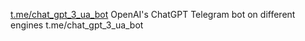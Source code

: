[t.me/chat_gpt_3_ua_bot](chatgpttgbot)
OpenAI's ChatGPT Telegram bot on different engines
t.me/chat_gpt_3_ua_bot
